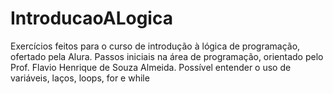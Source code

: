 # IntroducaoALogica
Exercícios feitos para o curso de introdução à lógica de programação, ofertado pela Alura. 
Passos iniciais na área de programação, orientado pelo Prof. Flavio Henrique de Souza Almeida. Possível entender o uso de variáveis, laços, loops, for e while
